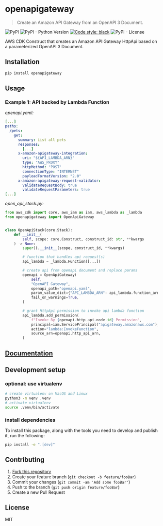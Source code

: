 # openapigateway
> Create an Amazon API Gateway from an OpenAPI 3 Document.

![PyPI](https://img.shields.io/pypi/v/openapigateway)
![PyPI - Python Version](https://img.shields.io/pypi/pyversions/openapigateway)
[![Code style: black](https://img.shields.io/badge/code%20style-black-000000.svg)](https://github.com/psf/black)
![PyPI - License](https://img.shields.io/pypi/l/openapigateway)

AWS CDK Construct that creates an Amazon API Gateway HttpApi based on a
parameterized OpenAPI 3 Document.

## Installation

```sh
pip install openapigateway
```

## Usage

### Example 1: API backed by Lambda Function

*openapi.yaml:*
```yaml
[...]
paths:
  /pets:
    get:
      summary: List all pets
      responses:
        [...]
      x-amazon-apigateway-integration:
        uri: "${API_LAMBDA_ARN}"
        type: "AWS_PROXY"
        httpMethod: "POST"
        connectionType: "INTERNET"
        payloadFormatVersion: "2.0"
      x-amazon-apigateway-request-validator:
        validateRequestBody: true
        validateRequestParameters: true
[...]
```

*open_api_stack.py:*
```python
from aws_cdk import core, aws_iam as iam, aws_lambda as _lambda
from openapigateway import OpenApiGateway


class OpenApiStack(core.Stack):
    def __init__(
        self, scope: core.Construct, construct_id: str, **kwargs
    ) -> None:
        super().__init__(scope, construct_id, **kwargs)

        # function that handles api request(s)
        api_lambda = _lambda.Function([...])

        # create api from openapi document and replace params
        openapi = OpenApiGateway(
            self,
            "OpenAPI Gateway",
            openapi_path="openapi.yaml",
            param_value_dict={"API_LAMBDA_ARN": api_lambda.function_arn},
            fail_on_warnings=True,
        )

        # grant HttpApi permission to invoke api lambda function
        api_lambda.add_permission(
            f"Invoke By {openapi.http_api.node.id} Permission",
            principal=iam.ServicePrincipal("apigateway.amazonaws.com"),
            action="lambda:InvokeFunction",
            source_arn=openapi.http_api_arn,
        )
```

## [Documentation](https://suud.github.io/cdk-openapigateway/openapigateway.html)

## Development setup

### optional: use virtualenv

```sh
# create virtualenv on MacOS and Linux
python3 -m venv .venv
# activate virtualenv
source .venv/bin/activate
```

### install dependencies

To install this package, along with the tools you need to develop and publish
it, run the following:

```sh
pip install -e ".[dev]"
```

## Contributing

1. [Fork this repository](https://github.com/suud/cdk-openapigateway/fork)
2. Create your feature branch (`git checkout -b feature/fooBar`)
3. Commit your changes (`git commit -am 'Add some fooBar'`)
4. Push to the branch (`git push origin feature/fooBar`)
5. Create a new Pull Request

## License

MIT
